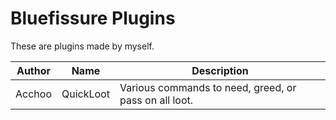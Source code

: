 # Bluefissure Plugins

These are plugins made by myself.


| Author | Name | Description |
|---------------|---------------|-----------------|
| Acchoo | QuickLoot | Various commands to need, greed, or pass on all loot. |

